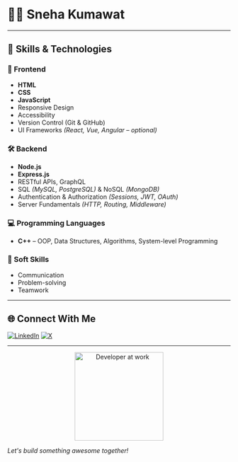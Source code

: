 # 👩‍💻 Sneha Kumawat

---

## 🚀 Skills & Technologies

### 🎨 Frontend
- **HTML**
- **CSS**
- **JavaScript**
- Responsive Design
- Accessibility
- Version Control (Git & GitHub)
- UI Frameworks *(React, Vue, Angular – optional)*

### 🛠️ Backend
- **Node.js**
- **Express.js**
- RESTful APIs, GraphQL
- SQL *(MySQL, PostgreSQL)* & NoSQL *(MongoDB)*
- Authentication & Authorization *(Sessions, JWT, OAuth)*
- Server Fundamentals *(HTTP, Routing, Middleware)*

### 💻 Programming Languages
- **C++** – OOP, Data Structures, Algorithms, System-level Programming

### 🌱 Soft Skills
- Communication
- Problem-solving
- Teamwork

---

## 🌐 Connect With Me

[![LinkedIn](https://img.shields.io/badge/LinkedIn-0A66C2?logo=linkedin&logoColor=white&style=for-the-badge)](https://www.linkedin.com/in/snehakumawat12?utm_source=share&utm_campaign=share_via&utm_content=profile&utm_medium=android_app)
[![X](https://img.shields.io/badge/X-000000?logo=x&logoColor=white&style=for-the-badge)](https://x.com/SnehaKumaw1888)

---

<p align="center">
  <img src="https://user-images.githubusercontent.com/674621/209458849-9b1c2d2a-9ab2-4c1b-a0c7-7d8ab2c6d4c5.png" alt="Developer at work" width="200"/>
</p>

*Let's build something awesome together!*